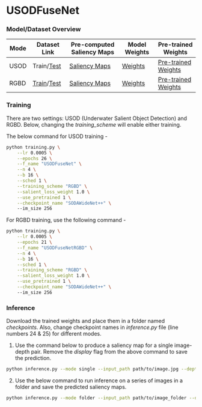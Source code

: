 # USODFuseNet

### Model/Dataset Overview

| Mode | Dataset Link | Pre-computed Saliency Maps | Model Weights | Pre-trained Weights |
|------------|----------------------|----------------------------|---------------|---------------|
| USOD    | Train/[Test](https://drive.google.com/drive/folders/1v6b1Lp-naxdKbVmxsRdjkGv-QekuUetV?usp=sharing)                | [Saliency Maps](https://drive.google.com/drive/folders/10jYLlB-mKXrqockLQGZAm-UmmpOuYjQ0?usp=sharing) | [Weights](https://drive.google.com/drive/folders/1I0MdGz9x-9j0xYhFOT1f46e3p2JeNcR1?usp=sharing) | [Pre-trained Weights](https://drive.google.com/file/d/1q5JzdyZnpEWq2ur4jSJ1QNyi23O6U6J4/view?usp=sharing)
| RGBD   | [Train](https://drive.google.com/drive/folders/1MAfic5D51P55M_9Bv_RsLgN5D4re6AKU?usp=sharing)/[Test](https://drive.google.com/drive/folders/1JY90-TtVXZLHbEArXHPgKE96RDOoj2Ul?usp=sharing) | [Saliency Maps](https://drive.google.com/drive/folders/1qPRZq0mWiUipHvmKk0GlHMC5XynkqAQT?usp=sharing) | [Weights](https://drive.google.com/drive/folders/1I0MdGz9x-9j0xYhFOT1f46e3p2JeNcR1?usp=sharing) | [Pre-trained Weights](https://drive.google.com/file/d/1q5JzdyZnpEWq2ur4jSJ1QNyi23O6U6J4/view?usp=sharing)

### Training

There are two settings: USOD (Underwater Salient Object Detection) and RGBD. Below, changing the _training_scheme_ will enable either training.

The below command for USOD training - 

```bash
python training.py \
    --lr 0.0005 \
    --epochs 26 \
    --f_name "USODFuseNet" \
    --n 4 \
    --b 16 \
    --sched 1 \
    --training_scheme "RGBD" \
    --salient_loss_weight 1.0 \
    --use_pretrained 1 \
    --checkpoint_name "SODAWideNet++" \ 
    --im_size 256
```

For RGBD training, use the following command - 

```bash
python training.py \
    --lr 0.0005 \
    --epochs 21 \
    --f_name "USODFuseNetRGBD" \
    --n 4 \
    --b 16 \
    --sched 1 \
    --training_scheme "RGBD" \
    --salient_loss_weight 1.0 \
    --use_pretrained 1 \
    --checkpoint_name "SODAWideNet++" \ 
    --im_size 256
```

### Inference

Download the trained weights and place them in a folder named _checkpoints_. Also, change checkpoint names in _inference.py_ file (line numbers 24 & 25) for different modes.

1. Use the command below to produce a saliency map for a single image-depth pair. Remove the _display_ flag from the above command to save the prediction.

```bash
python inference.py --mode single --input_path path/to/image.jpg --depth_path path/to/depth_image.jpg --display
``` 

2. Use the below command to run inference on a series of images in a folder and save the predicted saliency maps.

```bash
python inference.py --mode folder --input_path path/to/image_folder --depth_path path/to/depth_folder --output_dir path/to/output_folder
```
